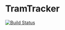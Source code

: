 # TramTracker

[![Build Status](https://github.com/stepanoslejsek/TramTracker.jl/actions/workflows/CI.yml/badge.svg?branch=master)](https://github.com/stepanoslejsek/TramTracker.jl/actions/workflows/CI.yml?query=branch%3Amaster)
